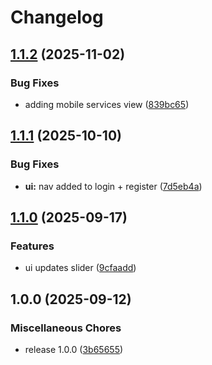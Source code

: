 # Changelog

## [1.1.2](https://github.com/onflowai/trendflow/compare/v1.1.1...v1.1.2) (2025-11-02)


### Bug Fixes

* adding mobile services view ([839bc65](https://github.com/onflowai/trendflow/commit/839bc657f3fd35511eac37ce91dc05cf96dbd7ab))

## [1.1.1](https://github.com/onflowai/trendflow/compare/v1.1.0...v1.1.1) (2025-10-10)


### Bug Fixes

* **ui:** nav added to login + register ([7d5eb4a](https://github.com/onflowai/trendflow/commit/7d5eb4a189b0397c64b4f1c236a080ed4f1b3664))

## [1.1.0](https://github.com/onflowai/trendflow/compare/v1.0.0...v1.1.0) (2025-09-17)


### Features

* ui updates slider ([9cfaadd](https://github.com/onflowai/trendflow/commit/9cfaadd29deac6fe82da619da6558158334f8da6))

## 1.0.0 (2025-09-12)


### Miscellaneous Chores

* release 1.0.0 ([3b65655](https://github.com/onflowai/trendflow/commit/3b6565578b98c353842a9c889ebd3dc5fe5f8a5f))
